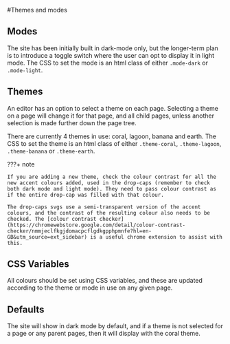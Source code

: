 #Themes and modes

## Modes

The site has been initially built in dark-mode only, but the longer-term plan is to introduce a toggle switch where the user can opt to display it in light mode. The CSS to set the mode is an html class of either `.mode-dark` or `.mode-light`.

## Themes

An editor has an option to select a theme on each page. Selecting a theme on a page will change it for that page, and all child pages, unless another selection is made further down the page tree.

There are currently 4 themes in use: coral, lagoon, banana and earth. The CSS to set the theme is an html class of either `.theme-coral`, `.theme-lagoon`, `.theme-banana` or `.theme-earth`.

???+ note

    If you are adding a new theme, check the colour contrast for all the new accent colours added, used in the drop-caps (remember to check both dark mode and light mode). They need to pass colour contrast as if the entire drop-cap was filled with that colour.

    The drop-caps svgs use a semi-transparent version of the accent colours, and the contrast of the resulting colour also needs to be checked. The [colour contrast checker](https://chromewebstore.google.com/detail/colour-contrast-checker/nmmjeclfkgjdomacpcflgdkgpphpmnfe?hl=en-GB&utm_source=ext_sidebar) is a useful chrome extension to assist with this.

## CSS Variables

All colours should be set using CSS variables, and these are updated according to the theme or mode in use on any given page.

## Defaults

The site will show in dark mode by default, and if a theme is not selected for a page or any parent pages, then it will display with the coral theme.
